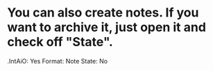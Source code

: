 # You can also create notes. If you want to archive it, just open it and check off "State".

.IntAiO: Yes
Format: Note
State: No
